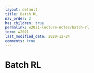```yaml
---
layout: default
title: Batch RL
nav_order: 2
has_children: true
permalink: w2021-lecture-notes/batch-rl
term: w2021
last_modified_date: 2020-12-24
comments: true
---
```

# Batch RL
